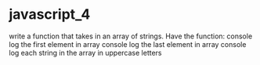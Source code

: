 # javascript_4


write a function that takes in an array of strings. Have the function:
console log the first element in array
console log the last element in array
console log each string in the array in uppercase letters